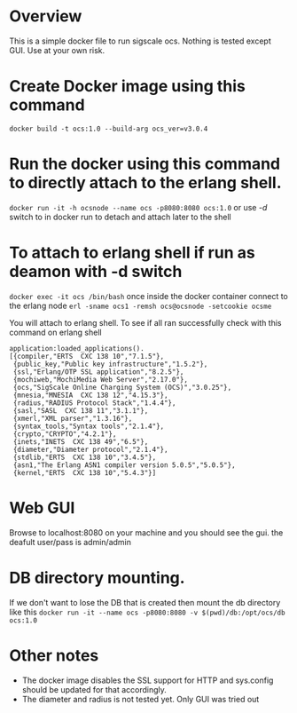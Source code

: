 # Overview

This is a simple docker file to run sigscale ocs. Nothing is tested except GUI. Use at your own risk.


# Create Docker image using this command
`docker build -t ocs:1.0 --build-arg ocs_ver=v3.0.4`


# Run the docker using this command to directly attach to the erlang shell.
`docker run -it -h ocsnode --name ocs -p8080:8080 ocs:1.0`
or use *-d* switch to in docker run to detach and attach later to the shell

# To attach to erlang shell if run as deamon with -d switch
`docker exec -it ocs /bin/bash`
once inside the docker container connect to the erlang node
`erl -sname ocs1 -remsh ocs@ocsnode -setcookie ocsme`

You will attach to erlang shell.
To see if all ran successfully check with this command on erlang shell
```
application:loaded_applications().
[{compiler,"ERTS  CXC 138 10","7.1.5"},
 {public_key,"Public key infrastructure","1.5.2"},
 {ssl,"Erlang/OTP SSL application","8.2.5"},
 {mochiweb,"MochiMedia Web Server","2.17.0"},
 {ocs,"SigScale Online Charging System (OCS)","3.0.25"},
 {mnesia,"MNESIA  CXC 138 12","4.15.3"},
 {radius,"RADIUS Protocol Stack","1.4.4"},
 {sasl,"SASL  CXC 138 11","3.1.1"},
 {xmerl,"XML parser","1.3.16"},
 {syntax_tools,"Syntax tools","2.1.4"},
 {crypto,"CRYPTO","4.2.1"},
 {inets,"INETS  CXC 138 49","6.5"},
 {diameter,"Diameter protocol","2.1.4"},
 {stdlib,"ERTS  CXC 138 10","3.4.5"},
 {asn1,"The Erlang ASN1 compiler version 5.0.5","5.0.5"},
 {kernel,"ERTS  CXC 138 10","5.4.3"}]
```

# Web GUI
Browse to localhost:8080 on your machine and you should see the gui. the deafult user/pass is admin/admin

# DB directory mounting. 
If we don't want to lose the DB that is created then mount the db directory like this
`docker run -it --name ocs -p8080:8080 -v $(pwd)/db:/opt/ocs/db ocs:1.0`

# Other notes
* The docker image disables the SSL support for HTTP and sys.config should be updated for that accordingly.
* The diameter and radius is not tested yet. Only GUI was tried out
